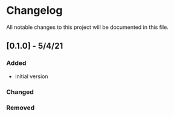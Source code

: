 # Changelog

All notable changes to this project will be documented in this file.

## [0.1.0] - 5/4/21

### Added

- initial version

### Changed

### Removed
